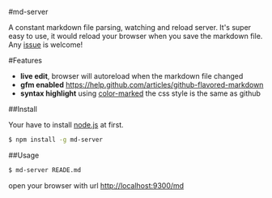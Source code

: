 #md-server

A constant markdown file parsing, watching and reload server.
It's super easy to use, it would reload your browser when you save the markdown file.
Any [issue](https://github.com/chemzqm/md-server/issues) is welcome!

#Features

* **live edit**, browser will autoreload when the markdown file changed
* **gfm enabled** <https://help.github.com/articles/github-flavored-markdown>
* **syntax highlight** using [color-marked](https://github.com/chemzqm/marked) the css style is the same as github

##Install

Your have to install [node.js](http://nodejs.org/download/) at first.

``` sh
$ npm install -g md-server
```

##Usage

``` sh
$ md-server READE.md
```
open your browser with url <http://localhost:9300/md>
